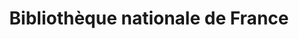 ---
title: Bibliothèque nationale de France 
member_url: https://www.bnf.fr/fr
country: France
ig: ["interest group"] 
services: ["services provided"] 
tags: ["members"]
categories: ["Libraries"]
summary: "the National Library of France."
press:
active: true
layout: post
showReadTime: false
showDate: false
permalink: ""
date: 
--- 